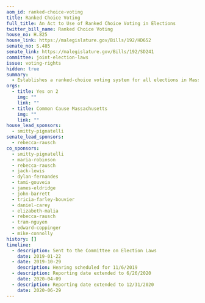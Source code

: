 ```yaml
---
aom_id: ranked-choice-voting
title: Ranked Choice Voting
full_title: An Act to Use of Ranked Choice Voting in Elections
twitter_bill_name: Ranked Choice Voting
house_no: H.825
house_link: https://malegislature.gov/Bills/192/HD652
senate_no: S.485
senate_link: https://malegislature.gov/Bills/192/SD241
committee: joint-election-laws
issue: voting-rights
hidden: true
summary:
  - Establishes a ranked-choice voting system for all elections in Massachusetts
orgs:
  - title: Yes on 2
    img: ""
    link: ""
  - title: Common Cause Massachusetts
    img: ""
    link: ""
house_lead_sponsors:
  - smitty-pignatelli
senate_lead_sponsors:
  - rebecca-rausch
co_sponsors:
  - smitty-pignatelli
  - maria-robinson
  - rebecca-rausch
  - jack-lewis
  - dylan-fernandes
  - tami-gouveia
  - james-eldridge
  - john-barrett
  - tricia-farley-bouvier
  - daniel-carey
  - elizabeth-malia
  - rebecca-rausch
  - tram-nguyen
  - edward-coppinger
  - mike-connolly
history: []
timeline:
  - description: Sent to the Committee on Election Laws
    date: 2019-01-22
  - date: 2019-10-29
    description: Hearing scheduled for 11/6/2019
  - description: Reporting date extended to 6/26/2020
    date: 2020-04-09
  - description: Reporting date extended to 12/31/2020
    date: 2020-06-29
---
```

